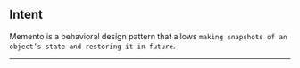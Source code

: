 ## Intent

Memento is a behavioral design pattern that allows `making snapshots of an object’s state and restoring it in future`.

***

![]()
